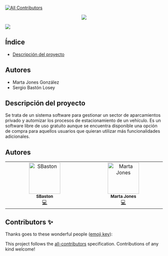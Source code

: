 
<!-- ALL-CONTRIBUTORS-BADGE:START - Do not remove or modify this section -->
[![All Contributors](https://img.shields.io/badge/all_contributors-2-orange.svg?style=flat-square)](#contributors-)
<!-- ALL-CONTRIBUTORS-BADGE:END -->
<p align="center">
<img src= "https://github.com/martaajonees/dss2023-2024-FastPark/assets/100365874/03d13cd2-89da-4408-ac8a-6fdc75e575b8">
</p>
   
<p align="left">
   <img src="https://img.shields.io/badge/STATUS-EN%20DESAROLLO-green">
   </p>


## Índice 
* [Descripción del proyecto](#descripción-del-proyecto)
## Autores
- Marta Jones González
- Sergio Bastón Losey

## Descripción del proyecto
Se trata de un sistema software para gestionar un sector de aparcamientos privado y automizar los procesos de estacionamiento de un vehículo. Es un software libre de uso gratuito aunque se encuentra disponible una opción de compra para aquellos usuarios que quieran utilizar más funcionalidades adicionales.


## Autores

<!-- ALL-CONTRIBUTORS-LIST:START - Do not remove or modify this section -->
<!-- prettier-ignore-start -->
<!-- markdownlint-disable -->
<table>
  <tbody>
    <tr>
      <td align="center" valign="top" width="14.28%"><a href="https://github.com/SBaston"><img src="https://avatars.githubusercontent.com/u/101277911?v=4?s=100" width="100px;" alt="SBaston"/><br /><sub><b>SBaston</b></sub></a><br /><a href="https://github.com/martaajonees/dss2023-2024-FastPark/commits?author=SBaston" title="Code">💻</a></td>
      <td align="center" valign="top" width="14.28%"><a href="https://github.com/martaajonees"><img src="https://avatars.githubusercontent.com/u/100365874?v=4?s=100" width="100px;" alt="Marta Jones"/><br /><sub><b>Marta Jones</b></sub></a><br /><a href="https://github.com/martaajonees/dss2023-2024-FastPark/commits?author=martaajonees" title="Code">💻</a></td>
    </tr>
  </tbody>
</table>

<!-- markdownlint-restore -->
<!-- prettier-ignore-end -->

<!-- ALL-CONTRIBUTORS-LIST:END -->

## Contributors ✨

Thanks goes to these wonderful people ([emoji key](https://allcontributors.org/docs/en/emoji-key)):

<!-- ALL-CONTRIBUTORS-LIST:START - Do not remove or modify this section -->
<!-- prettier-ignore-start -->
<!-- markdownlint-disable -->
<!-- markdownlint-restore -->
<!-- prettier-ignore-end -->
<!-- ALL-CONTRIBUTORS-LIST:END -->

This project follows the [all-contributors](https://github.com/all-contributors/all-contributors) specification. Contributions of any kind welcome!